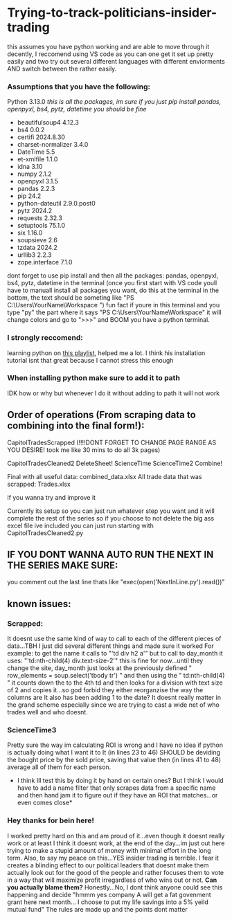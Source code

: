 # Trying-to-track-politicians-insider-trading
this assumes you have python working and are able to move through it decently, I reccomend using VS code as you can 
one get it set up pretty easily and two try out several different languages with different enviorments AND switch 
between the rather easily.
### Assumptions that you have the following: 
Python 3.13.0
*this is all the packages, im sure if you just pip install pandas, openpyxl, bs4, pytz, datetime you should be fine*
  + beautifulsoup4     4.12.3
  + bs4                0.0.2
  + certifi            2024.8.30
  + charset-normalizer 3.4.0
  + DateTime           5.5
  + et-xmlfile         1.1.0
  + idna               3.10
  + numpy              2.1.2
  + openpyxl           3.1.5
  + pandas             2.2.3
  + pip                24.2
  + python-dateutil    2.9.0.post0
  + pytz               2024.2
  + requests           2.32.3
  + setuptools         75.1.0
  + six                1.16.0
  + soupsieve          2.6
  + tzdata             2024.2
  + urllib3            2.2.3
  + zope.interface     7.1.0

  
dont forget to use pip install and then all the packages: pandas, openpyxl, bs4, pytz, datetime
in the terminal (once you first start with VS code youll have to manuall install all packages you want, do this at the 
terminal in the bottom, the text should be someting like "PS C:\Users\YourName\Workspace ") fun fact if youre in this
terminal and you type "py" the part where it says "PS C:\Users\YourName\Workspace" it will change colors and go to 
">>>" and BOOM you have a python terminal.

### I strongly reccomend:
learning python on [this playlist](https://www.youtube.com/watch?v=6i3e-j3wSf0&list=PL0Zuz27SZ-6MQri81d012LwP5jvFZ_scc), helped me a lot. I think his installation tutorial isnt that great because I cannot 
stress this enough
### When installing python make sure to add it to path
IDK how or why but whenever I do it without adding to path it will not work


## Order of operations (From scraping data to combining into the final form!):
CapitolTradesScrapped (!!!!DONT FORGET TO CHANGE PAGE RANGE AS YOU DESIRE! 
took me like 30 mins to do all 3k pages)

CapitolTradesCleaned2
DeleteSheet!
ScienceTime
ScienceTime2
Combine!

Final with all useful data: combined_data.xlsx
All trade data that was scrapped: Trades.xlsx

if you wanna try and improve it

Currently its setup so you can just run whatever step you want and it will 
complete the rest of the series so if you choose to not delete the big ass 
excel file ive included you can just run starting with 
CapitolTradesCleaned2.py

## IF YOU DONT WANNA AUTO RUN THE NEXT IN THE SERIES MAKE SURE:
you comment out the last line thats like "exec(open('NextInLine.py').read())"


## known issues:
### Scrapped:
It doesnt use the same kind of way to call to each of the different pieces of data...TBH I
just did several different things and made sure it worked
  For example: to get the name it calls to "'td div h2 a'" 
  but to call to day_month it uses: "'td:nth-child(4) div.text-size-2'"
  this is fine for now...until they change the site, day_month just looks at the previously
  defined " row_elements = soup.select('tbody tr') " and then using the " td:nth-child(4) " 
  it counts down the to the 4th td and then  looks for a division with text size of 2 and
  copies it...so god forbid they either reorganzise the way the columns are
It also has been adding 1 to the date? It doesnt really matter in the grand scheme especially
since we are trying to cast a wide net of who trades well and who doesnt. 
### ScienceTime3
Pretty sure the way im calculating ROI is wrong and I have no idea if python is actually doing
what I want it to
  It (in lines 23 to 46) SHOULD be deviding the bought price by the sold price, saving that value
  then (in lines 41 to 48) average all of them for each person.
* I think Ill test this by doing it by hand on certain ones? But I think I would have to add a name
filter that only scrapes data from a specific name and then hand jam it to figure out if they have
an ROI that matches...or even comes close*

### Hey thanks for bein here!
I worked pretty hard on this and am proud of it...even though it doesnt really work or at least I
think it doesnt work, at the end of the day...im just out here trying to make a stupid amount of
money with minimal effort in the long term. Also, to say my peace on this...YES insider trading is 
terrible. I fear it creates a blinding effect to our political leaders that doesnt make them actually
look out for the good of the people and rather focuses them to vote in a way that will maximize profit 
irregardless of who wins out or not. **Can you actually blame them?** Honestly...No, I dont think anyone 
could see this happening and decide "hmmm yes company A will get a fat govenment grant here next month...
I choose to put my life savings into a 5% yeild mutual fund"
The rules are made up and the points dont matter
